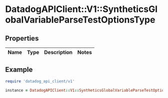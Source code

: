 # DatadogAPIClient::V1::SyntheticsGlobalVariableParseTestOptionsType

## Properties

| Name | Type | Description | Notes |
| ---- | ---- | ----------- | ----- |

## Example

```ruby
require 'datadog_api_client/v1'

instance = DatadogAPIClient::V1::SyntheticsGlobalVariableParseTestOptionsType.new()
```

